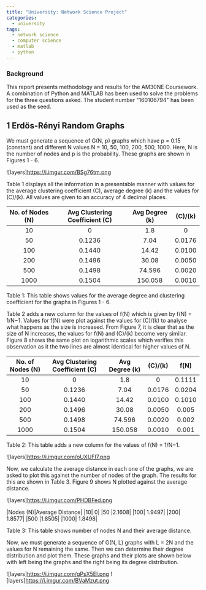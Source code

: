 ```yaml
---
title: "University: Network Science Project"
categories:
  - university
tags:
  - network science
  - computer science
  - matlab
  - python
---
```


### Background
This report presents methodology and results for the AM30NE Coursework. A combination
of Python and MATLAB has been used to solve the problems for the three questions
asked. The student number "160106794" has been used as the seed.


## 1 Erdös-Rényi Random Graphs
We must generate a sequence of G(N, p) graphs which have p = 0.15 (constant) and different N values N = 10, 50, 100, 200, 500, 1000. Here, N is the number of nodes and p is the probability. These graphs are shown in Figures 1 - 6.

![layers]<https://i.imgur.com/BSg76tm.png>

Table 1 displays all the information in a presentable manner with values for the average clustering
coefficient (C), average degree (k) and the values for (C)/(k). All values are given to an accuracy
of 4 decimal places.

|No. of Nodes (N)| Avg Clustering Coefficient (C)| Avg Degree (k)| (C)/(k)|
|:----------------:|:-------------------------------:|:---------------:|:--------:|
|10| 0 |1.8| 0|
|50 |0.1236| 7.04| 0.0176|
|100| 0.1440| 14.42| 0.0100|
|200 |0.1496| 30.08| 0.0050|
|500| 0.1498| 74.596| 0.0020|
|1000 |0.1504 |150.058| 0.0010|

Table 1: This table shows values for the average degree and clustering coefficient for the graphs
in Figures 1 - 6.

Table 2 adds a new column for the values of f(N) which is given by f(N) = 1/N−1. Values
for f(N) were plot against the values for (C)/(k) to analyse what happens as the size is increased.
From Figure 7, it is clear that as the size of N increases, the values for f(N) and (C)/(k) become very similar. Figure 8 shows the same plot on logarithmic scales which verifies this observation as it
the two lines are almost identical for higher values of N.

|No. of Nodes (N)| Avg Clustering Coefficient (C)| Avg Degree (k)| (C)/(k)|f(N)
|:----------------:|:-------------------------------:|:---------------:|:--------:|:---:|
|10| 0 |1.8| 0| 0.1111|
|50 |0.1236| 7.04| 0.0176| 0.0204|
|100| 0.1440| 14.42| 0.0100|0.1010 |
|200 |0.1496| 30.08| 0.0050| 0.005|
|500| 0.1498| 74.596| 0.0020| 0.002|
|1000 |0.1504 |150.058| 0.0010|0.001 |

Table 2: This table adds a new column for the values of f(N) = 1/N−1.

![layers]<https://i.imgur.com/oUXUFI7.png>

Now, we calculate the average distance in each one of the graphs, we are asked to plot this
against the number of nodes of the graph. The results for this are shown in Table 3. Figure 9
shows N plotted against the average distance.

![layers]<https://i.imgur.com/PHDBFed.png>

|Nodes (N)|Average Distance|
|10| 0|
|50 |2.1608|
|100| 1.9497|
|200| 1.8577|
|500 |1.8505|
|1000| 1.8498|

Table 3: This table shows number
of nodes N and their average
distance.

Now, we must generate a sequence of G(N, L) graphs with L = 2N and the values for
N remaining the same. Then we can determine their degree distribution and plot them. These
graphs and their plots are shown below with left being the graphs and the right being its degree
distribution.

![layers]<https://i.imgur.com/gPsX5EI.png>
![layers]<https://i.imgur.com/BVaMzut.png>

